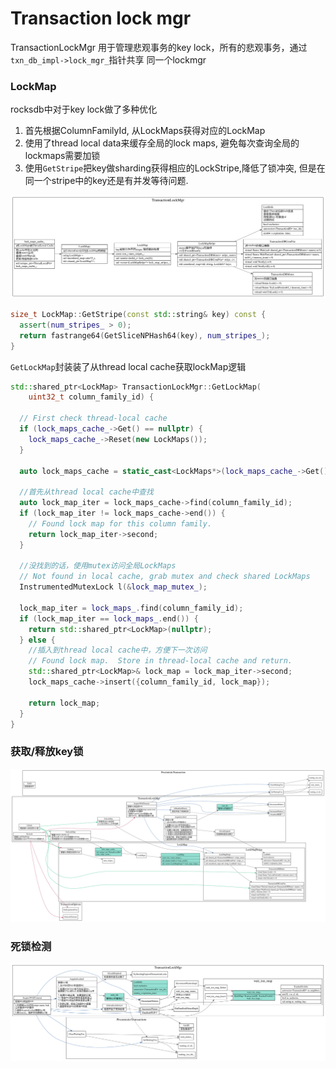 # Transaction lock mgr

TransactionLockMgr 用于管理悲观事务的key lock，所有的悲观事务，通过`txn_db_impl->lock_mgr_`指针共享
同一个lockmgr

### LockMap

rocksdb中对于key lock做了多种优化

1. 首先根据ColumnFamilyId, 从LockMaps获得对应的LockMap
2. 使用了thread local data来缓存全局的lock maps, 避免每次查询全局的lockmaps需要加锁
3. 使用`GetStripe`把key做sharding获得相应的LockStripe,降低了锁冲突, 但是在同一个stripe中的key还是有并发等待问题.

![transaction lock level](./transaction-lock-level.svg)

```cpp
size_t LockMap::GetStripe(const std::string& key) const {
  assert(num_stripes_ > 0);
  return fastrange64(GetSliceNPHash64(key), num_stripes_);
}
```

`GetLockMap`封装装了从thread local cache获取lockMap逻辑

```cpp
std::shared_ptr<LockMap> TransactionLockMgr::GetLockMap(
    uint32_t column_family_id) {

  // First check thread-local cache
  if (lock_maps_cache_->Get() == nullptr) {
    lock_maps_cache_->Reset(new LockMaps());
  }

  auto lock_maps_cache = static_cast<LockMaps*>(lock_maps_cache_->Get());

  //首先从thread local cache中查找
  auto lock_map_iter = lock_maps_cache->find(column_family_id);
  if (lock_map_iter != lock_maps_cache->end()) {
    // Found lock map for this column family.
    return lock_map_iter->second;
  }

  //没找到的话，使用mutex访问全局LockMaps
  // Not found in local cache, grab mutex and check shared LockMaps
  InstrumentedMutexLock l(&lock_map_mutex_);

  lock_map_iter = lock_maps_.find(column_family_id);
  if (lock_map_iter == lock_maps_.end()) {
    return std::shared_ptr<LockMap>(nullptr);
  } else {
    //插入到thread local cache中，方便下一次访问
    // Found lock map.  Store in thread-local cache and return.
    std::shared_ptr<LockMap>& lock_map = lock_map_iter->second;
    lock_maps_cache->insert({column_family_id, lock_map});

    return lock_map;
  }
}
```

### 获取/释放key锁
![transaction lock mgr](./transaction-lock-mgr.svg)

### 死锁检测

![transaction lock mgr dead lock detect](./transaction-lock-mgr-deadlock-detect.svg)
